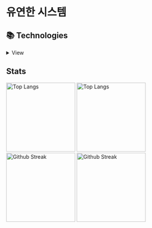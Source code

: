 # 유연한 시스템

## 📚 Technologies
<details>
<summary>View</summary>
 
### Languages
![TypeScript](https://img.shields.io/badge/typescript-%23007ACC.svg?style=for-the-badge&logo=typescript&logoColor=white)
<!-- ![Java](https://img.shields.io/badge/java-%23ED8B00.svg?style=for-the-badge&logo=java&logoColor=white) -->
<!-- ![Python](https://img.shields.io/badge/python-3670A0?style=for-the-badge&logo=python&logoColor=ffdd54) -->

### Frameworks, Platforms and Libraries 
![Webpack](https://img.shields.io/badge/webpack-%238DD6F9.svg?style=for-the-badge&logo=webpack&logoColor=black)
 
![Express.js](https://img.shields.io/badge/express.js-%23404d59.svg?style=for-the-badge&logo=express&logoColor=%2361DAFB)
![NestJS](https://img.shields.io/badge/nestjs-%23E0234E.svg?style=for-the-badge&logo=nestjs&logoColor=white)
![TypeORM](https://img.shields.io/badge/TypeORM-181717?style=for-the-badge&logo=Read%20the%20Docs&logoColor=#007808)
 
![React](https://img.shields.io/badge/react-%2320232a.svg?style=for-the-badge&logo=react&logoColor=%2361DAFB)
![Redux](https://img.shields.io/badge/redux-%23593d88.svg?style=for-the-badge&logo=redux&logoColor=white)
![React Native](https://img.shields.io/badge/react_native-%2320232a.svg?style=for-the-badge&logo=react&logoColor=%2361DAFB)

### Databases
![MicrosoftSQLServer](https://img.shields.io/badge/Microsoft%20SQL%20Sever-CC2927?style=for-the-badge&logo=microsoft-sql-server&logoColor=white)
![SQLite](https://img.shields.io/badge/sqlite-%2307405e.svg?style=for-the-badge&logo=sqlite&logoColor=white)

### Servers
![Linux](https://img.shields.io/badge/Linux-FCC624?style=for-the-badge&logo=linux&logoColor=black)
![Docker](https://img.shields.io/badge/docker-%230db7ed.svg?style=for-the-badge&logo=docker&logoColor=white)
![Jenkins](https://img.shields.io/badge/jenkins-%232C5263.svg?style=for-the-badge&logo=jenkins&logoColor=white)
![Argo](https://img.shields.io/badge/Argo-F3F1EA?style=for-the-badge&logo=Argo)
![Nginx](https://img.shields.io/badge/nginx-%23009639.svg?style=for-the-badge&logo=nginx&logoColor=white)

### Hosting/SaaS
![Azure](https://img.shields.io/badge/azure-%230072C6.svg?style=for-the-badge&logo=microsoftazure&logoColor=white)
![AWS](https://img.shields.io/badge/AWS-%23FF9900.svg?style=for-the-badge&logo=amazon-aws&logoColor=white)

### Other
![FFmpeg](https://img.shields.io/badge/FFmpeg-181717?style=for-the-badge&logo=FFmpeg&logoColor=#007808)

### Learning
![Architecture](https://img.shields.io/badge/Architecture-181717?style=for-the-badge&logo=Internet-Archive&logoColor=#007808)
![Design Pattern](https://img.shields.io/badge/Design_Pattern-181717?style=for-the-badge&logo=Textpattern&logoColor=#007808)'
 
![React Query](https://img.shields.io/badge/-React%20Query-FF4154?style=for-the-badge&logo=react%20query&logoColor=white)
![Remix](https://img.shields.io/badge/remix-%23000.svg?style=for-the-badge&logo=remix&logoColor=white)

[![Glasses](https://hits.seeyoufarm.com/api/count/incr/badge.svg?url=https%3A%2F%2Fgithub.com%2Forchsik&count_bg=%23070906&title_bg=%23010101&icon=homebrew.svg&icon_color=%23FFFFFF&title=glasses&edge_flat=false)](https://hits.seeyoufarm.com)
 
 <br />
 
</details>
 


 ## Stats
[<img src="https://github-readme-stats-sigma-five.vercel.app/api/top-langs/?username=orchsik&langs_count=8&layout=compact&theme=onedark&hide_border=true" alt="Top Langs" height="185" />](https://github.com/anuraghazra/github-readme-stats#gh-dark-mode-only) [<img src="https://github-readme-stats-sigma-five.vercel.app/api/top-langs/?username=orchsik&langs_count=8&layout=compact&theme=solarized-light&hide_border=true" alt="Top Langs" height="185" />](https://github.com/anuraghazra/github-readme-stats#gh-light-mode-only) [<img src="https://github-readme-streak-stats.herokuapp.com/?user=orchsik&theme=onedark&border=00000000" alt="Github Streak" height="185" />](https://git.io/streak-stats#gh-dark-mode-only) [<img src="https://github-readme-streak-stats.herokuapp.com/?user=orchsik&theme=solarized-light&border=00000000" alt="Github Streak" height="185" />](https://git.io/streak-stats#gh-light-mode-only)
